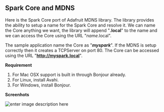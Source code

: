 Spark Core and MDNS
-------------------

Here is the Spark Core port of Adafruit MDNS library. The library provides the ability to setup a name for the Spark Core and resolve it. We can name the Core anything we want, the library will append "**.local**" to the name and we can access the Core using the URL "*name*.local".

The sample application name the Core as "***myspark***". If the MDNS is setup correctly then it creates a TCPServer on port 80. The Core can be accessed using the URL "**http://myspark.local**".

**Requirement**

 1. For Mac OSX support is built in through Bonjour already. 
 2. For Linux, install Avahi. 
 3. For Windows, install Bonjour.
 
**Screenhots**

![enter image description here][1]


  [1]: https://raw.githubusercontent.com/krvarma/MDNS_SparkCore/master/screenshot.jpg